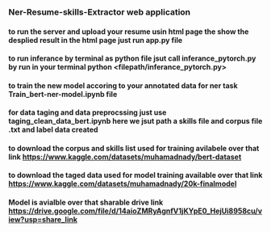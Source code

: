### Ner-Resume-skills-Extractor web application
#### to run the server and upload your resume usin html page the show the desplied result in the html page just run app.py file
#### to run inferance by terminal as python file jsut call inferance_pytorch.py by run in your terminal python <filepath/inferance_pytorch.py> <resume-path>
#### to train the new model accoring to your annotated data for ner task Train_bert-ner-model.ipynb file
#### for data taging and data preprocssing just use taging_clean_data_bert.ipynb here we jsut path a skills file and corpus file .txt and label data created
####  to download the corpus and skills list used for training avilabele over that link https://www.kaggle.com/datasets/muhamadnady/bert-dataset
####  to download the taged data used for model training available over that link https://www.kaggle.com/datasets/muhamadnady/20k-finalmodel
####  Model is avialble over that sharable drive link https://drive.google.com/file/d/14aioZMRyAgnfV1jKYpE0_HejUi8958cu/view?usp=share_link
